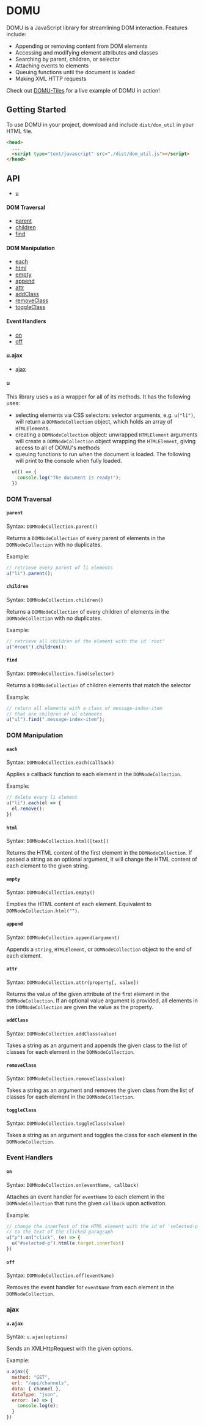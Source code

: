 # DOMU

DOMU is a JavaScript library for streamlining DOM interaction. Features include:

* Appending or removing content from DOM elements
* Accessing and modifying element attributes and classes
* Searching by parent, children, or selector
* Attaching events to elements
* Queuing functions until the document is loaded
* Making XML HTTP requests

Check out [DOMU-Tiles](https://hanhee-song.github.io/DOMU-Tiles/) for a live example of DOMU in action!

## Getting Started

To use DOMU in your project, download and include ```dist/dom_util``` in your HTML file.
```HTML
<head>
  ...
  <script type="text/javascript" src="./dist/dom_util.js"></script>
</head>
```

## API

* [u](#u)

#### DOM Traversal
* [parent](#parent)
* [children](#children)
* [find](#find)

#### DOM Manipulation
* [each](#each)
* [html](#html)
* [empty](#empty)
* [append](#append)
* [attr](#attr)
* [addClass](#addClass)
* [removeClass](#removeClass)
* [toggleClass](#toggleClass)

#### Event Handlers
* [on](#on)
* [off](#off)

#### u.ajax
* [ajax](#ajax)

#### u

This library uses ```u``` as a wrapper for all of its methods. It has the following uses:
* selecting elements via CSS selectors: selector arguments, e.g. ```u("li")```, will return a ```DOMNodeCollection``` object, which holds an array of ```HTMLElement```s.
* creating a ```DOMNodeCollection``` object: unwrapped ```HTMLElement``` arguments will create a ```DOMNodeCollection``` object wrapping the ```HTMLElement```, giving access to all of DOMU's methods
* queuing functions to run when the document is loaded. The following will print to the console when fully loaded.
```javascript
  u(() => {
    console.log("The document is ready!");
  })
```

### DOM Traversal

#### ```parent```

Syntax: ```DOMNodeCollection.parent()```

Returns a ```DOMNodeCollection``` of every parent of elements in the ```DOMNodeCollection``` with no duplicates.

Example:

```javascript
// retrieve every parent of li elements
u("li").parent();
```

#### ```children```

Syntax: ```DOMNodeCollection.children()```

Returns a ```DOMNodeCollection``` of every children of elements in the ```DOMNodeCollection``` with no duplicates.

Example:

```javascript
// retrieve all children of the element with the id 'root'
u("#root").children();
```

#### ```find```

Syntax: ```DOMNodeCollection.find(selector)```

Returns a ```DOMNodeCollection``` of children elements that match the selector

Example:

```javascript
// return all elements with a class of message-index-item
// that are children of ul elements
u("ul").find(".message-index-item");
```

### DOM Manipulation

#### ```each```

Syntax: ```DOMNodeCollection.each(callback)```

Applies a callback function to each element in the ```DOMNodeCollection```.

Example:

```javascript
// delete every li element
u("li").each(el => {
  el.remove();
})
```

#### ```html```

Syntax: ```DOMNodeCollection.html([text])```

Returns the HTML content of the first element in the ```DOMNodeCollection```. If passed a string as an optional argument, it will change the HTML content of each element to the given string.

#### ```empty```

Syntax: ```DOMNodeCollection.empty()```

Empties the HTML content of each element. Equivalent to ```DOMNodeCollection.html("")```.

#### ```append```

Syntax: ```DOMNodeCollection.append(argument)```

Appends a ```string```, ```HTMLElement```, or ```DOMNodeCollection``` object to the end of each element.

#### ```attr```

Syntax: ```DOMNodeCollection.attr(property[, value])```

Returns the value of the given attribute of the first element in the ```DOMNodeCollection```. If an optional value argument is provided, all elements in the ```DOMNodeCollection``` are given the value as the property.

#### ```addClass```

Syntax: ```DOMNodeCollection.addClass(value)```

Takes a string as an argument and appends the given class to the list of classes for each element in the ```DOMNodeCollection```.

#### ```removeClass```

Syntax: ```DOMNodeCollection.removeClass(value)```

Takes a string as an argument and removes the given class from the list of classes for each element in the ```DOMNodeCollection```.

#### ```toggleClass```

Syntax: ```DOMNodeCollection.toggleClass(value)```

Takes a string as an argument and toggles the class for each element in the ```DOMNodeCollection```.

### Event Handlers

#### ```on```

Syntax: ```DOMNodeCollection.on(eventName, callback)```

Attaches an event handler for ```eventName``` to each element in the ```DOMNodeCollection``` that runs the given ```callback``` upon activation.

Example:

```javascript
// change the innerText of the HTML element with the id of 'selected-p'
// to the text of the clicked paragraph
u("p").on("click", (e) => {
  u("#selected-p").html(e.target.innerText)
})
```

#### ```off```

Syntax: ```DOMNodeCollection.off(eventName)```

Removes the event handler for ```eventName``` from each element in the ```DOMNodeCollection```.

### ajax

#### ```u.ajax```

Syntax: ```u.ajax(options)```

Sends an XMLHttpRequest with the given options.

Example:

```javascript
u.ajax({
  method: "GET",
  url: "/api/channels",
  data: { channel },
  dataType: "json",
  error: (e) => {
    console.log(e);
  }
})
```
